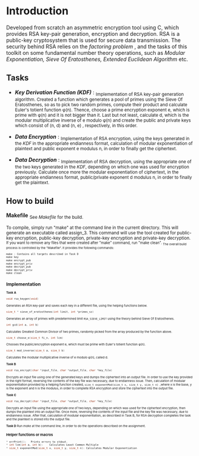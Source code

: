 ﻿# Introduction

Developed from scratch an asymmetric encryption tool using C, which provides RSA key-pair generation, encryption and decryption. RSA is a public-key cryptosystem that is used for secure data transmission. The security behind RSA relies on the *factoring problem* , and the tasks of this toolkit on some fundamental number theory operations, such as *Modular Exponentiation, Sieve Of Eratosthenes, Extended Euclidean Algorithm* etc.

## **Tasks**
 - ***Key Derivation Function (KDF)*** : <sub>
Implementation of RSA key-pair generation algorithm. Created a function which generates a pool of primes using the Sieve Of Eratosthenes, so as to pick two random primes, compute their product and calculate Euler's totient function φ(n). Thence, choose a prime encryption exponent e, which is prime with φ(n) and it is not bigger than it. Last but not least, calculate d, which is the modular multiplicative inverse of e modulo φ(n) and create the public and private keys which consist of (n, d) and (n, e) , respectively, in this order. 
 
 - ***Data Encryption*** : <sub>
 Implementation of RSA encryption, using the keys generated in the *KDF* in the appropriate endianness format, calculation of modular exponentiation of plaintext and public exponent e modulus n, in order to finally get the ciphertext. 

 - ***Data Decryption*** : <sub>
 Implementation of RSA decryption, using the appropriate one of the two keys generated in the *KDF*, depending on which one was used for encryption previously. Calculate once more the modular exponentiation of ciphertext, in the appropriate endianness format, public/private exponent d modulus n, in order to finally get the plaintext.

## How to build

**Makefile** <sub> 
See *Makefile* for the build.

<sub>
To compile, simply run "make" at the command line in the current directory. This will generate an executable called assign_3. 
This command will use the tool created for public-key encryption, public-key decryption, private-key encryption and private-key decryption.

<sub>
If you want to remove any files that were created after "make" command, run "make clean". 

<sub>
The overall build process is controlled by the "Makefile". It provides the following commands:

``` c
make : Contains all targets described in Task D
make key
make encrypt_pub
make encrypt_priv
make decrypt_pub
make decrypt_priv
make clean
```

## Implementation

**Task A**
``` c
void rsa_keygen(void)
```
Generates an RSA key-pair and saves each key in a different file, using the helping functions below.

``` c
size_t * sieve_of_eratosthenes(int limit, int *primes_sz)
```
Generates an array of primes with predetermined limit ```RSA_SIEVE_LIMIT``` using the theory behind Sieve Of Eratosthenes.
``` c
int gcd(int a, int b)
```
Calculates Greatest Common Divisor of two primes, randomly picked from the array produced by the function above.

``` c
size_t choose_e(size_t fi_n, int lcm)
```
Chooses the public/encryption exponent e, which must be prime with Euler's totient function φ(n).
``` c
size_t mod_inverse(size_t a, size_t b)
```
Calculates the modular multiplicative	inverse of e modulo φ(n), called d.

**Task B**
``` c
void rsa_encrypt(char *input_file, char *output_file, char *key_file)
```
Encrypts an input file using one of the generated keys and dumps the ciphertext into an output file.
In order to use the key provided in the right format, reversing the contents of the key file was necessary, due to endianness issue. Then, calculation of modular exponentiation provided by a helping function created, ```size_t exponentMod(size_t x, size_t y, size_t n) ```,where x is the base, y is the exponent and n is the modulus, in order to complete RSA encryption and store the ciphertext into the output file.


**Task C**
``` c
void rsa_decrypt(char *input_file, char *output_file, char *key_file)
```
Decrypts an input file using the appropriate one of two keys, depending on which was used for the ciphertext encryption, then dumps the plaintext into an output file. Once more, reversing the contents of the input file and the key file was necessary, due to endianness issue. After that, calculation of modular exponentiation, as described in Task B, for RSA decryption completes the task and the plaintext is stored into the output file.
 

**Task D**
Run *make* at the command line, in order to do the operations described on the assignment.


###  Helper functions or macros
``` c
* errPrint():	Prints errors to stdout.
* int lcm(int a, int b):	Calculates Least Common Multiple 
* size_t exponentMod(size_t x, size_t y, size_t n):	Calculates Modular Exponentiation 
```
